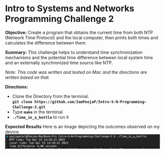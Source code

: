 # Intro to Systems and Networks Programming Challenge 2

**Objective:** Create a program that obtains the current time from both NTP (Network Time Protocol) and the local computer, then prints both times and calculates the difference between them. 

**Summary:** This challenge helps to understand time synchronization mechanisms and the potential time difference between local system time and an externally synchronized time source like NTP. 

*Note: This code was written and tested on Mac and the directions are written based on that.* 

**Directions:**
    <ul>
    <li> Clone the Directory from the terminal: </li>
        **```git clone https://github.com/IamPoojaP/Intro-S-N-Programming-Challenge-3.git```**
    <li>Type **```make```** in the terminal </li>
    <li>**```./Time_in_a_bottle```** to run it</li>
    </ul>

**Expected Results**
Here is an image depicting the outcomes observed on my device.
![Challenge Results 3](/Time%20Change.png)